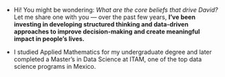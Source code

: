 - Hi! You might be wondering: _What are the core beliefs that drive David?_ Let me share one with you — over the past few years, **I’ve been investing in developing structured thinking and data-driven approaches to improve decision-making and create meaningful impact in people’s lives.**
  
- I studied Applied Mathematics for my undergraduate degree and later completed a Master’s in Data Science at ITAM, one of the top data science programs in Mexico.

<!---
David-Damian/David-Damian is a ✨ special ✨ repository because its `README.md` (this file) appears on your GitHub profile.
You can click the Preview link to take a look at your changes.
--->
